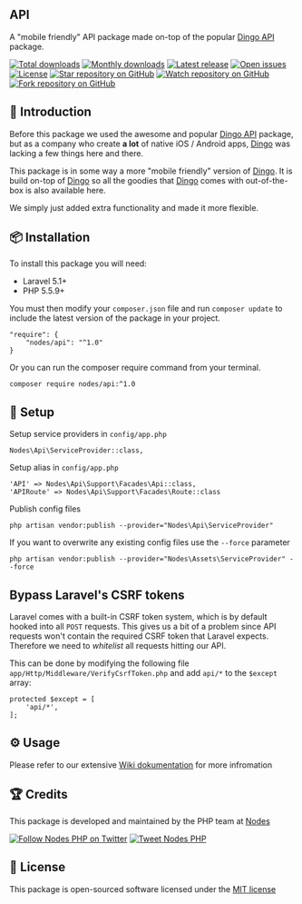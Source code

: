 ## API

A "mobile friendly" API package made on-top of the popular [Dingo API](https://github.com/dingo/api) package.

[![Total downloads](https://img.shields.io/packagist/dt/nodes/api.svg)](https://packagist.org/packages/nodes/api)
[![Monthly downloads](https://img.shields.io/packagist/dm/nodes/api.svg)](https://packagist.org/packages/nodes/api)
[![Latest release](https://img.shields.io/packagist/v/nodes/api.svg)](https://packagist.org/packages/nodes/api)
[![Open issues](https://img.shields.io/github/issues/nodes-php/backend.svg)](https://github.com/nodes-php/backend/issues)
[![License](https://img.shields.io/packagist/l/nodes/api.svg)](https://packagist.org/packages/nodes/api)
[![Star repository on GitHub](https://img.shields.io/github/stars/nodes-php/backend.svg?style=social&label=Star)](https://github.com/nodes-php/backend/stargazers)
[![Watch repository on GitHub](https://img.shields.io/github/watchers/nodes-php/backend.svg?style=social&label=Watch)](https://github.com/nodes-php/backend/watchers)
[![Fork repository on GitHub](https://img.shields.io/github/forks/nodes-php/backend.svg?style=social&label=Fork)](https://github.com/nodes-php/backend/network)

## 📝 Introduction
Before this package we used the awesome and popular [Dingo API](https://github.com/dingo/api) package, but as a company who create **a lot** of native iOS / Android apps,
[Dingo](http://github.com/dingo/api) was lacking a few things here and there.

This package is in some way a more "mobile friendly" version of [Dingo](https://github.com/dingo/api). It is build on-top of [Dingo](https://github.com/dingo/api) so all the goodies
that [Dingo](https://github.com/dingo/api) comes with out-of-the-box is also available here.

We simply just added extra functionality and made it more flexible.

## 📦 Installation

To install this package you will need:

* Laravel 5.1+
* PHP 5.5.9+

You must then modify your `composer.json` file and run `composer update` to include the latest version of the package in your project.

```
"require": {
    "nodes/api": "^1.0"
}
```

Or you can run the composer require command from your terminal.

```
composer require nodes/api:^1.0
```

## 🔧 Setup

Setup service providers in `config/app.php`

```
Nodes\Api\ServiceProvider::class,
```

Setup alias in `config/app.php`

```
'API' => Nodes\Api\Support\Facades\Api::class,
'APIRoute' => Nodes\Api\Support\Facades\Route::class
```

Publish config files

```
php artisan vendor:publish --provider="Nodes\Api\ServiceProvider"
```

If you want to overwrite any existing config files use the `--force` parameter

```
php artisan vendor:publish --provider="Nodes\Assets\ServiceProvider" --force
```

## Bypass Laravel's CSRF tokens

Laravel comes with a built-in CSRF token system, which is by default hooked into all `POST` requests. This gives us a bit of a problem
since API requests won't contain the required CSRF token that Laravel expects. Therefore we need to _whitelist_ all requests hitting our API. 

This can be done by modifying the following file `app/Http/Middleware/VerifyCsrfToken.php` and add `api/*` to the `$except` array:

```
protected $except = [
    'api/*',
];
```

## ⚙ Usage

Please refer to our extensive [Wiki dokumentation](https://github.com/nodes-php/api/wiki) for more infromation

## 🏆 Credits

This package is developed and maintained by the PHP team at [Nodes](http://nodesagency.com)

[![Follow Nodes PHP on Twitter](https://img.shields.io/twitter/follow/nodesphp.svg?style=social)](https://twitter.com/nodesphp) [![Tweet Nodes PHP](https://img.shields.io/twitter/url/http/nodesphp.svg?style=social)](https://twitter.com/nodesphp)

## 📄 License

This package is open-sourced software licensed under the [MIT license](http://opensource.org/licenses/MIT)